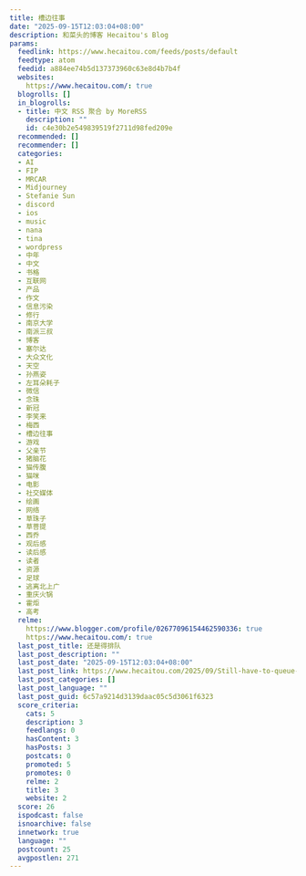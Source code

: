 ```yaml
---
title: 槽边往事
date: "2025-09-15T12:03:04+08:00"
description: 和菜头的博客 Hecaitou's Blog
params:
  feedlink: https://www.hecaitou.com/feeds/posts/default
  feedtype: atom
  feedid: a884ee74b5d137373960c63e8d4b7b4f
  websites:
    https://www.hecaitou.com/: true
  blogrolls: []
  in_blogrolls:
  - title: 中文 RSS 聚合 by MoreRSS
    description: ""
    id: c4e30b2e549839519f2711d98fed209e
  recommended: []
  recommender: []
  categories:
  - AI
  - FIP
  - MRCAR
  - Midjourney
  - Stefanie Sun
  - discord
  - ios
  - music
  - nana
  - tina
  - wordpress
  - 中年
  - 中文
  - 书格
  - 互联网
  - 产品
  - 作文
  - 信息污染
  - 修行
  - 南京大学
  - 南派三叔
  - 博客
  - 塞尔达
  - 大众文化
  - 天空
  - 孙燕姿
  - 左耳朵耗子
  - 微信
  - 念珠
  - 新冠
  - 李笑来
  - 梅西
  - 槽边往事
  - 游戏
  - 父亲节
  - 猪脑花
  - 猫传腹
  - 猫咪
  - 电影
  - 社交媒体
  - 绘画
  - 网络
  - 草珠子
  - 草菩提
  - 西乔
  - 观后感
  - 读后感
  - 读者
  - 资源
  - 足球
  - 逃离北上广
  - 重庆火锅
  - 霍炬
  - 高考
  relme:
    https://www.blogger.com/profile/02677096154462590336: true
    https://www.hecaitou.com/: true
  last_post_title: 还是得排队
  last_post_description: ""
  last_post_date: "2025-09-15T12:03:04+08:00"
  last_post_link: https://www.hecaitou.com/2025/09/Still-have-to-queue-up.html
  last_post_categories: []
  last_post_language: ""
  last_post_guid: 6c57a9214d3139daac05c5d3061f6323
  score_criteria:
    cats: 5
    description: 3
    feedlangs: 0
    hasContent: 3
    hasPosts: 3
    postcats: 0
    promoted: 5
    promotes: 0
    relme: 2
    title: 3
    website: 2
  score: 26
  ispodcast: false
  isnoarchive: false
  innetwork: true
  language: ""
  postcount: 25
  avgpostlen: 271
---
```

